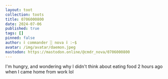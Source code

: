 ```yaml
---
layout: toot
collection: toots
title: 0706000800
date: 2024-07-06
published: true
tags: []
pinned: false
author: ⸸ commander ░ nova ⸸ :~$
avatar: /img/avatar/daemon.jpeg
mastodon: https://mastodon.online/@cmdr_nova/0706000800
---
```


I'm hungry, and wondering why I didn't think about eating food 2 hours ago when I came home from work lol
